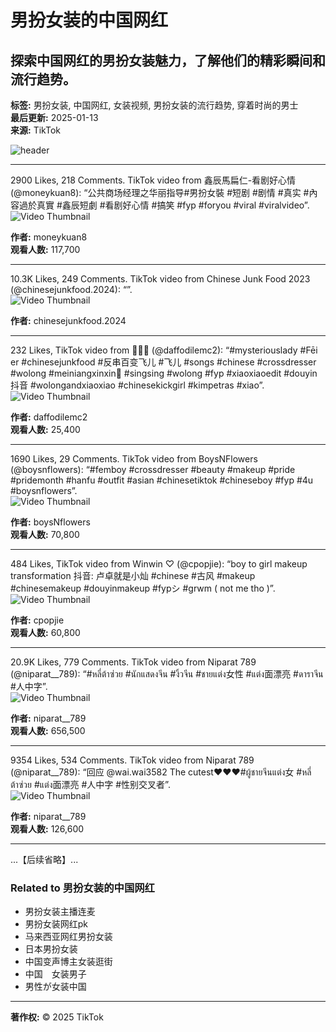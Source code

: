 # 男扮女装的中国网红

## 探索中国网红的男扮女装魅力，了解他们的精彩瞬间和流行趋势。 
**标签:** 男扮女装, 中国网红, 女装视频, 男扮女装的流行趋势, 穿着时尚的男士  
**最后更新:** 2025-01-13  
**来源:** TikTok  

![header](https://lf16-tiktok-web.tiktokcdn-us.com/obj/tiktok-web-tx/tiktok/webapp/main/webapp-desktop-islands/021d2ed936cbb9f7033f.png)

---

2900 Likes, 218 Comments. TikTok video from 鑫辰馬扁仁-看剧好心情 (@moneykuan8): “公共商场经理之华丽指导#男扮女裝 #短剧 #剧情 #真实 #內容過於真實 #鑫辰短劇 #看剧好心情 #搞笑 #fyp #foryou #viral #viralvideo”.  
![Video Thumbnail](https://p16-sign-va.tiktokcdn.com/tos-maliva-p-0068/9f6a9120eb5c49eb842172e937fd6289_1729173846~tplv-photomode-zoomcover:720:720.jpeg?lk3s=b59d6b55&x-expires=1737014400&x-signature=5IcibTa2UNnUBEUgrxOHah%2Bkz4A%3D&shp=b59d6b55&shcp=-)  

**作者:** moneykuan8  
**观看人数:** 117,700  

---

10.3K Likes, 249 Comments. TikTok video from Chinese Junk Food 2023 (@chinesejunkfood.2024): “”.  
![Video Thumbnail](https://p19-pu-sign-useast8.tiktokcdn-us.com/tos-useast5-p-0068-tx/oczBY4gXRgnIAefNkSVAsFeGhGGvAeHAEOiQn9~tplv-photomode-zoomcover:720:720.jpeg?lk3s=b59d6b55&x-expires=1737014400&x-signature=Hm2IusQ6r9ed5EGvUoMLMbr%2Fejs%3D&shp=b59d6b55&shcp=-)  

**作者:** chinesejunkfood.2024  

---

232 Likes, TikTok video from 🌈🌈🌈 (@daffodilemc2): “#mysteriouslady #Fēi er #chinesejunkfood  #反串百变飞儿  #飞儿  #songs #chinese #crossdresser #wolong #meiniangxinxin🌈 #singsing #wolong #fyp #xiaoxiaoedit #douyin抖音 #wolongandxiaoxiao #chinesekickgirl  #kimpetras #xiao”.  
![Video Thumbnail](https://p16-sign-va.tiktokcdn.com/tos-maliva-p-0068/osMI45LteEGTD9AAYfUgeJIWKaI7j68CSg6IQC~tplv-photomode-zoomcover:720:720.jpeg?lk3s=b59d6b55&x-expires=1737014400&x-signature=nqSx196foUiuGD1y7Uv27kvsfgg%3D&shp=b59d6b55&shcp=-)  

**作者:** daffodilemc2  
**观看人数:** 25,400  

---

1690 Likes, 29 Comments. TikTok video from BoysNFlowers (@boysnflowers): “#femboy #crossdresser #beauty #makeup #pride #pridemonth #hanfu #outfit #asian #chinesetiktok #chineseboy #fyp #4u #boysnflowers”.  
![Video Thumbnail](https://p16-sign-va.tiktokcdn.com/tos-maliva-p-0068/dbb202a6393041c2931aab77de2513f8~tplv-photomode-zoomcover:720:720.jpeg?lk3s=b59d6b55&x-expires=1737014400&x-signature=dflI6zCRRrrF0TSMBRaZSwdX3ps%3D&shp=b59d6b55&shcp=-)  

**作者:** boysNflowers  
**观看人数:** 70,800  

---

484 Likes, TikTok video from Winwin ♡ (@cpopjie): “boy to girl makeup transformation 抖音: 卢卓就是小灿 #chinese #古风 #makeup #chinesemakeup #douyinmakeup #fypシ #grwm ( not me tho )”.  
![Video Thumbnail](https://p16-sign-va.tiktokcdn-us.com/tos-useast5-p-0068-tx/5cd25a1273914675879a310083decb5d_1670617975~tplv-photomode-zoomcover:720:720.jpeg?lk3s=b59d6b55&x-expires=1737014400&x-signature=5A4gpUxTXUFdfCJzq97QtzKL2to%3D&shp=b59d6b55&shcp=-)  

**作者:** cpopjie  
**观看人数:** 60,800  

---

20.9K Likes, 779 Comments. TikTok video from Niparat 789 (@niparat__789): “#หลี่ต้าซ่วย #นักแสดงจีน #งิ้วจีน #ชายแต่ง女性 #แต่ง面漂亮 #ดาราจีน #人中字”.  
![Video Thumbnail](https://p16-sign-sg.tiktokcdn.com/tos-alisg-p-0037/os6KLAvbyUAFYEInBSFfBCg3fIOACAEqRADvEh~tplv-photomode-zoomcover:720:720.jpeg?lk3s=b59d6b55&x-expires=1737014400&x-signature=2Qu5ymGWOu26BvPYe9nG3qxEkgI%3D&shp=b59d6b55&shcp=-)  

**作者:** niparat__789  
**观看人数:** 656,500  

---

9354 Likes, 534 Comments. TikTok video from Niparat 789 (@niparat__789): “回应 @wai.wai3582 The cutest♥️♥️♥️#ผู้ชายจีนแต่ง女 #หลี่ต้าซ่วย #แต่ง面漂亮 #人中字 #性别交叉者”.  
![Video Thumbnail](https://p16-sign-sg.tiktokcdn.com/tos-alisg-p-0037/owwxtbgcfAE3nBBbADRnoGCKYEBUFEArmWAIIe~tplv-tiktok-logom-rs:tos-alisg-i-0068/ocGWzDc2IAUt5JAE1BYEj5BA3EBRgAFZnxCfkf:720:720.jpeg?lk3s=b59d6b55&x-expires=1737014400&x-signature=lkqvaXSYF11oCofQWAD0H9uCJ1s%3D&shp=b59d6b55&shcp=-)  

**作者:** niparat__789  
**观看人数:** 126,600  

---

...【后续省略】...

### Related to 男扮女装的中国网红

- 男扮女装主播连麦
- 男扮女装网红pk
- 马来西亚网红男扮女装
- 日本男扮女装
- 中国变声博主女装逛街
- 中国　女装男子
- 男性が女装中国


---

**著作权:** © 2025 TikTok 
